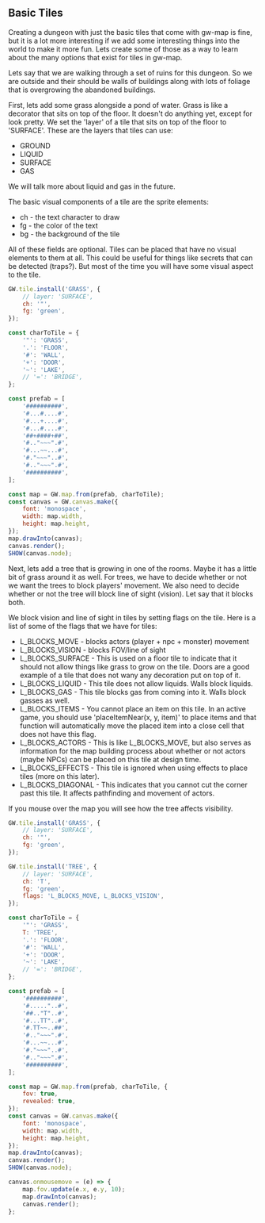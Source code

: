 ## Basic Tiles

Creating a dungeon with just the basic tiles that come with gw-map is fine, but it is a lot more interesting if we add some interesting things into the world to make it more fun. Lets create some of those as a way to learn about the many options that exist for tiles in gw-map.

Lets say that we are walking through a set of ruins for this dungeon. So we are outside and their should be walls of buildings along with lots of foliage that is overgrowing the abandoned buildings.

First, lets add some grass alongside a pond of water. Grass is like a decorator that sits on top of the floor. It doesn't do anything yet, except for look pretty. We set the 'layer' of a tile that sits on top of the floor to 'SURFACE'. These are the layers that tiles can use:

-   GROUND
-   LIQUID
-   SURFACE
-   GAS

We will talk more about liquid and gas in the future.

The basic visual components of a tile are the sprite elements:

-   ch - the text character to draw
-   fg - the color of the text
-   bg - the background of the tile

All of these fields are optional. Tiles can be placed that have no visual elements to them at all. This could be useful for things like secrets that can be detected (traps?). But most of the time you will have some visual aspect to the tile.

```js
GW.tile.install('GRASS', {
    // layer: 'SURFACE',
    ch: '"',
    fg: 'green',
});

const charToTile = {
    '"': 'GRASS',
    '.': 'FLOOR',
    '#': 'WALL',
    '+': 'DOOR',
    '~': 'LAKE',
    // '=': 'BRIDGE',
};

const prefab = [
    '##########',
    '#...#....#',
    '#...+....#',
    '#...#....#',
    '##+####+##',
    '#.."~~~".#',
    '#...~~...#',
    '#."~~~"..#',
    '#.."~~~".#',
    '##########',
];

const map = GW.map.from(prefab, charToTile);
const canvas = GW.canvas.make({
    font: 'monospace',
    width: map.width,
    height: map.height,
});
map.drawInto(canvas);
canvas.render();
SHOW(canvas.node);
```

Next, lets add a tree that is growing in one of the rooms. Maybe it has a little bit of grass around it as well. For trees, we have to decide whether or not we want the trees to block players' movement. We also need to decide whether or not the tree will block line of sight (vision). Let say that it blocks both.

We block vision and line of sight in tiles by setting flags on the tile. Here is a list of some of the flags that we have for tiles:

-   L_BLOCKS_MOVE - blocks actors (player + npc + monster) movement
-   L_BLOCKS_VISION - blocks FOV/line of sight
-   L_BLOCKS_SURFACE - This is used on a floor tile to indicate that it should not allow things like grass to grow on the tile. Doors are a good example of a tile that does not wany any decoration put on top of it.
-   L_BLOCKS_LIQUID - This tile does not allow liquids. Walls block liquids.
-   L_BLOCKS_GAS - This tile blocks gas from coming into it. Walls block gasses as well.
-   L_BLOCKS_ITEMS - You cannot place an item on this tile. In an active game, you should use 'placeItemNear(x, y, item)' to place items and that function will automatically move the placed item into a close cell that does not have this flag.
-   L_BLOCKS_ACTORS - This is like L_BLOCKS_MOVE, but also serves as information for the map building process about whether or not actors (maybe NPCs) can be placed on this tile at design time.
-   L_BLOCKS_EFFECTS - This tile is ignored when using effects to place tiles (more on this later).
-   L_BLOCKS_DIAGONAL - This indicates that you cannot cut the corner past this tile. It affects pathfinding and movement of actors.

If you mouse over the map you will see how the tree affects visibility.

```js
GW.tile.install('GRASS', {
    // layer: 'SURFACE',
    ch: '"',
    fg: 'green',
});

GW.tile.install('TREE', {
    // layer: 'SURFACE',
    ch: 'T',
    fg: 'green',
    flags: 'L_BLOCKS_MOVE, L_BLOCKS_VISION',
});

const charToTile = {
    '"': 'GRASS',
    T: 'TREE',
    '.': 'FLOOR',
    '#': 'WALL',
    '+': 'DOOR',
    '~': 'LAKE',
    // '=': 'BRIDGE',
};

const prefab = [
    '##########',
    '#....."..#',
    '##.."T"..#',
    '#...TT"..#',
    '#.TT~~..##',
    '#.."~~~".#',
    '#...~~...#',
    '#."~~~"..#',
    '#.."~~~".#',
    '##########',
];

const map = GW.map.from(prefab, charToTile, {
    fov: true,
    revealed: true,
});
const canvas = GW.canvas.make({
    font: 'monospace',
    width: map.width,
    height: map.height,
});
map.drawInto(canvas);
canvas.render();
SHOW(canvas.node);

canvas.onmousemove = (e) => {
    map.fov.update(e.x, e.y, 10);
    map.drawInto(canvas);
    canvas.render();
};
```
